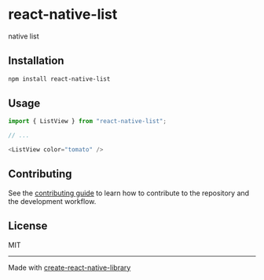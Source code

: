 # react-native-list

native list 

## Installation

```sh
npm install react-native-list
```

## Usage


```js
import { ListView } from "react-native-list";

// ...

<ListView color="tomato" />
```


## Contributing

See the [contributing guide](CONTRIBUTING.md) to learn how to contribute to the repository and the development workflow.

## License

MIT

---

Made with [create-react-native-library](https://github.com/callstack/react-native-builder-bob)
